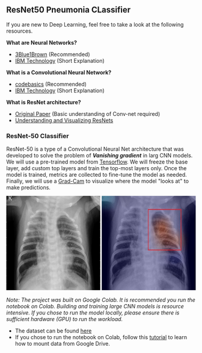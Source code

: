 ## ResNet50 Pneumonia CLassifier

If you are new to Deep Learning, feel free to take a look at the following resources.

**What are Neural Networks?** <br>
* [3Blue1Brown](https://www.youtube.com/playlist?list=PLZHQObOWTQDNU6R1_67000Dx_ZCJB-3pi) (Recommended)
* [IBM Technology](https://www.youtube.com/watch?v=jmmW0F0biz0&ab_channel=IBMTechnology) (Short Explanation)

**What is a Convolutional Neural Network?**
* [codebasics](https://www.youtube.com/watch?v=zfiSAzpy9NM&ab_channel=codebasics) (Recommended)
* [IBM Technology](https://www.youtube.com/watch?v=QzY57FaENXg&ab_channel=IBMTechnology) (Short Explanation)

**What is ResNet architecture?**
* [Original Paper](https://arxiv.org/abs/1512.03385) (Basic understanding of Conv-net required)
* [Understanding and Visualizing ResNets](https://towardsdatascience.com/understanding-and-visualizing-resnets-442284831be8)


### ResNet-50 Classifier 
ResNet-50 is a type of a Convolutional Neural Net architecture that was developed to solve the problem of ***Vanishing gradient*** in larg CNN models. We will use a pre-trained model from [Tensorflow](https://www.tensorflow.org/api_docs/python/tf/keras/applications/resnet50/ResNet50). We will freeze the base layer, add custom top layers and train the top-most layers only. Once the model is trained, metrics are collected to fine-tune the model as needed. Finally, we will use a [Grad-Cam](https://keras.io/examples/vision/grad_cam/) to visualize where the model "looks at" to make predictions.

<img src="/viral-pneumonia.jpeg" width=250px height=250px> <img src="/pn2.jpg" width=250px height=250px>


*Note: The project was built on Google Colab. It is recommended you run the notebook on Colab. Building and training large CNN models is resource intensive. If you chose to run the model locally, please ensure there is sufficient hardware (GPU) to run the workload.*
- The dataset can be found [here](https://nihcc.app.box.com/v/ChestXray-NIHCC)<br>
- If you chose to run the notebook on Colab, follow this [tutorial](https://towardsdatascience.com/downloading-datasets-into-google-drive-via-google-colab-bcb1b30b0166) to learn how to mount data from Google Drive.
